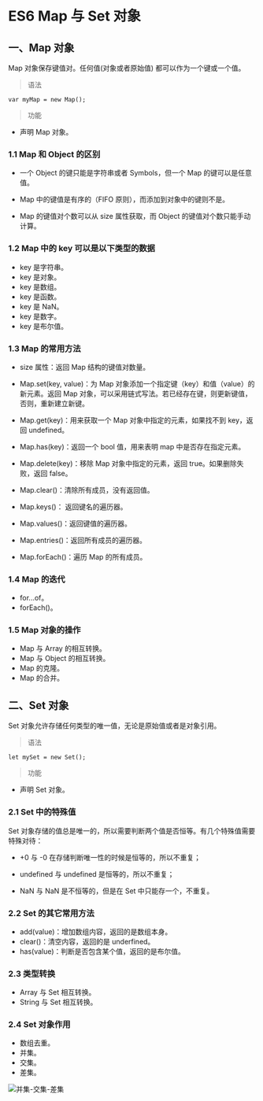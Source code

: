 # ES6 Map 与 Set 对象

## 一、Map 对象

Map 对象保存键值对。任何值(对象或者原始值) 都可以作为一个键或一个值。

> 语法

    var myMap = new Map();

> 功能

* 声明 Map 对象。

### 1.1 Map 和 Object 的区别

* 一个 Object 的键只能是字符串或者 Symbols，但一个 Map 的键可以是任意值。

* Map 中的键值是有序的（FIFO 原则），而添加到对象中的键则不是。

* Map 的键值对个数可以从 size 属性获取，而 Object 的键值对个数只能手动计算。

### 1.2 Map 中的 key 可以是以下类型的数据

* key 是字符串。
* key 是对象。
* key 是数组。
* key 是函数。
* key 是 NaN。
* key 是数字。
* key 是布尔值。


### 1.3 Map 的常用方法

* size 属性：返回 Map 结构的键值对数量。

* Map.set(key, value)：为 Map 对象添加一个指定键（key）和值（value）的新元素。返回 Map 对象，可以采用链式写法。若已经存在键，则更新键值，否则，重新建立新键。

* Map.get(key)：用来获取一个 Map 对象中指定的元素，如果找不到 key，返回 undefined。

* Map.has(key)：返回一个 bool 值，用来表明 map 中是否存在指定元素。

* Map.delete(key)：移除 Map 对象中指定的元素，返回 true。如果删除失败，返回 false。

* Map.clear()：清除所有成员，没有返回值。

* Map.keys()： 返回键名的遍历器。

* Map.values()：返回键值的遍历器。

* Map.entries()：返回所有成员的遍历器。

* Map.forEach()：遍历 Map 的所有成员。

### 1.4 Map 的迭代

* for...of。
* forEach()。

### 1.5 Map 对象的操作

* Map 与 Array 的相互转换。
* Map 与 Object 的相互转换。
* Map 的克隆。
* Map 的合并。



## 二、Set 对象

Set 对象允许存储任何类型的唯一值，无论是原始值或者是对象引用。

> 语法

    let mySet = new Set();

> 功能

* 声明 Set 对象。

### 2.1 Set 中的特殊值

Set 对象存储的值总是唯一的，所以需要判断两个值是否恒等。有几个特殊值需要特殊对待：

* +0 与 -0 在存储判断唯一性的时候是恒等的，所以不重复；

* undefined 与 undefined 是恒等的，所以不重复；

* NaN 与 NaN 是不恒等的，但是在 Set 中只能存一个，不重复。

### 2.2 Set 的其它常用方法

* add(value)：增加数组内容，返回的是数组本身。
* clear()：清空内容，返回的是 underfined。
* has(value)：判断是否包含某个值，返回的是布尔值。

### 2.3 类型转换

* Array 与 Set 相互转换。
* String 与 Set 相互转换。

### 2.4 Set 对象作用

* 数组去重。
* 并集。
* 交集。
* 差集。

![并集-交集-差集](./img/%E4%BA%A4%E9%9B%86%E5%B9%B6%E9%9B%86%E5%B7%AE%E9%9B%86.png)



